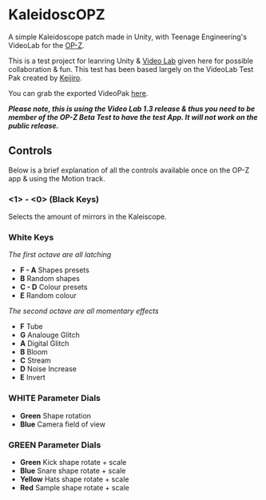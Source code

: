 # KaleidoscOPZ

A simple Kaleidoscope patch made in Unity, with Teenage Engineering's VideoLab for the [OP-Z](https://teenage.engineering/products/op-z).

This is a test project for leanring Unity & [Video Lab](https://github.com/teenageengineering/videolab/) given here for possible collaboration & fun. This test has been based largely on the VideoLab Test Pak created by [Keijiro](https://github.com/keijiro/VideolabTest).

You can grab the exported VideoPak [here](https://github.com/DesignedByM/KaleidoscOPZ/tree/master/kaleidoscopz).

**_Please note, this is using the Video Lab 1.3 release & thus you need to be member of the OP-Z Beta Test to have the test App. It will not work on the public release._**

## Controls
Below is a brief explanation of all the controls available once on the OP-Z app & using the Motion track.

### <1> - <0> (Black Keys)
Selects the amount of mirrors in the Kaleiscope. 

### White Keys
*The first octave are all latching*
- **F - A** Shapes presets
- **B** Random shapes
- **C - D** Colour presets
- **E** Random colour

*The second octave are all momentary effects*
- **F** Tube
- **G** Analouge Glitch
- **A** Digital Glitch
- **B** Bloom
- **C** Stream
- **D** Noise Increase
- **E** Invert

### WHITE Parameter Dials
- **Green** Shape rotation
- **Blue** Camera field of view

### GREEN Parameter Dials
- **Green** Kick shape rotate + scale
- **Blue** Snare shape rotate + scale
- **Yellow** Hats shape rotate + scale
- **Red** Sample shape rotate + scale
